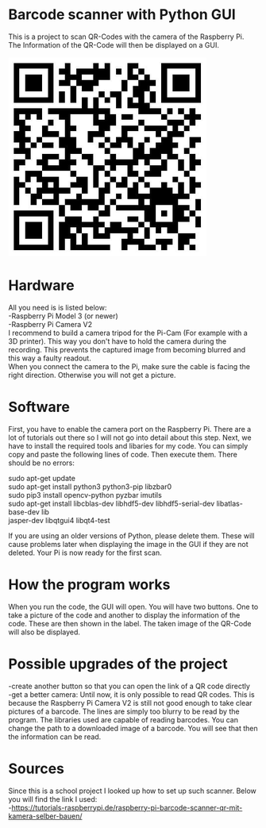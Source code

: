 # Barcode scanner with Python GUI
This is a project to scan QR-Codes with the camera of the Raspberry Pi. The Information of the QR-Code will then be displayed on a GUI.<br><br>
![This is a test QR-Code you can scan](/Screenshots/qrcode.jpeg)
# Hardware
All you need is is listed below:<br>
-Raspberry Pi Model 3 (or newer)<br>
-Raspberry Pi Camera V2<br>
I recommend to build a camera tripod for the Pi-Cam (For example with a 3D printer). This way you don't have to hold the camera during the recording. This prevents the captured image from becoming blurred and this way a faulty readout.<br>
When you connect the camera to the Pi, make sure the cable is facing the right direction. Otherwise you will not get a picture.

# Software
First, you have to enable the camera port on the Raspberry Pi. There are a lot of tutorials out there so I will not go into detail about this step. Next, we have to install the required tools and libaries for my code. You can simply copy and paste the following lines of code. Then execute them. There should be no errors: <br>

sudo apt-get update<br>
sudo apt-get install python3 python3-pip libzbar0<br>
sudo pip3 install opencv-python pyzbar imutils<br>
sudo apt-get install libcblas-dev libhdf5-dev libhdf5-serial-dev libatlas-base-dev lib<br>
jasper-dev libqtgui4 libqt4-test<br>

If you are using an older versions of Python, please delete them. These will cause problems later when displaying the image in the GUI if they are not deleted.
Your Pi is now ready for the first scan.

# How the program works
When you run the code, the GUI will open. You will have two buttons. One to take a picture of the code and another to display the information of the code. These are then shown in the label. The taken image of the QR-Code will also be displayed. 

# Possible upgrades of the project
-create another button so that you can open the link of a QR code directly<br>
-get a better camera: Until now, it is only possible to read QR codes. This is because the Raspberry Pi Camera V2 is still not good enough to take clear pictures of a barcode. The lines are simply too blurry to be read by the program. The libraries used are capable of reading barcodes. You can change the path to a downloaded image of a barcode. You will see that then the information can be read. 

# Sources
Since this is a school project I looked up how to set up such scanner. Below you will find the link I used:<br>
-https://tutorials-raspberrypi.de/raspberry-pi-barcode-scanner-qr-mit-kamera-selber-bauen/


